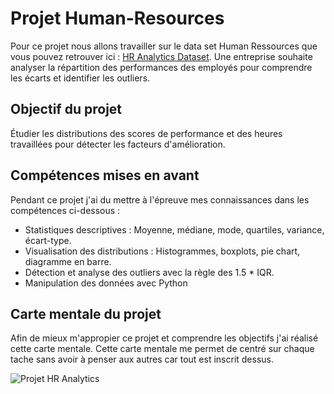 # Projet Human-Resources
Pour ce projet nous allons travailler sur le data set Human Ressources que vous pouvez retrouver ici : <a href=https://www.kaggle.com/datasets/rhuebner/human-resources-data-set>HR Analytics Dataset</a>.
 Une entreprise souhaite analyser la répartition des performances des employés pour comprendre les écarts et identifier les outliers.

## Objectif du projet
 Étudier les distributions des scores de performance et des heures travaillées pour détecter les facteurs d'amélioration.

## Compétences mises en avant
Pendant ce projet j'ai du mettre à l'épreuve mes connaissances dans les compétences ci-dessous :
   - Statistiques descriptives : Moyenne, médiane, mode, quartiles, variance, écart-type.
   - Visualisation des distributions : Histogrammes, boxplots, pie chart, diagramme en barre.
   - Détection et analyse des outliers avec la règle des 1.5 * IQR.
   -  Manipulation des données avec Python

## Carte mentale du projet
Afin de mieux m'appropier ce projet et comprendre les objectifs j'ai réalisé cette carte mentale.
Cette carte mentale me permet de centré sur chaque tache sans avoir à penser aux autres car tout est inscrit dessus.

![Projet HR Analytics](https://github.com/user-attachments/assets/50513a5a-fc02-4682-98fd-27113899d62c)
